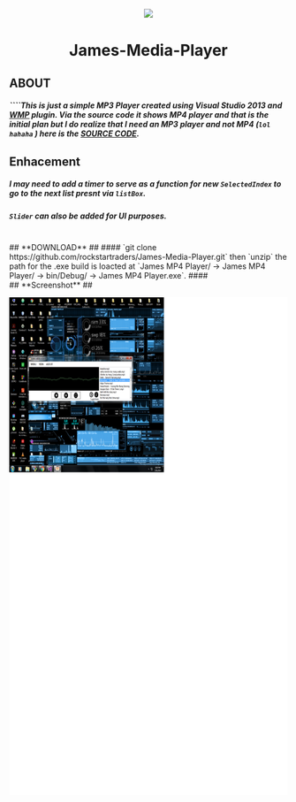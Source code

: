 
<p align="center">
<img src="././src.ico">
</p>

<h1><p align="center">
James-Media-Player
</p></h1>


## **ABOUT** ##
##### ````This is just a simple MP3 Player created using Visual Studio 2013 and **[WMP](https://www.microsoft.com/en-ph/download/windows-media-player-details.aspx)** plugin. Via the source code it shows MP4 player and that is the initial plan but I do realize that I need an MP3 player and not MP4 (`lol hahaha` ) here is the  **[SOURCE CODE](https://github.com/rockstartraders/James-Media-Player/tree/master/James%20MP4%20Player)**.


## **Enhacement** ##
##### I may need to add a timer to serve as a function for new `SelectedIndex` to go to the next list presnt via `listBox`.

##### `Slider` can also be added for UI purposes. #####

<br>
## **DOWNLOAD** ##
#### `git clone https://github.com/rockstartraders/James-Media-Player.git` then `unzip` the path for the .exe build is loacted at `James MP4 Player/ -> James MP4 Player/ -> bin/Debug/ -> James MP4 Player.exe`. ####


<br>
## **Screenshot** ##
<p align="center">
<img src="././Images/screenshot/ss.png" width="800" height="900">
</p>
